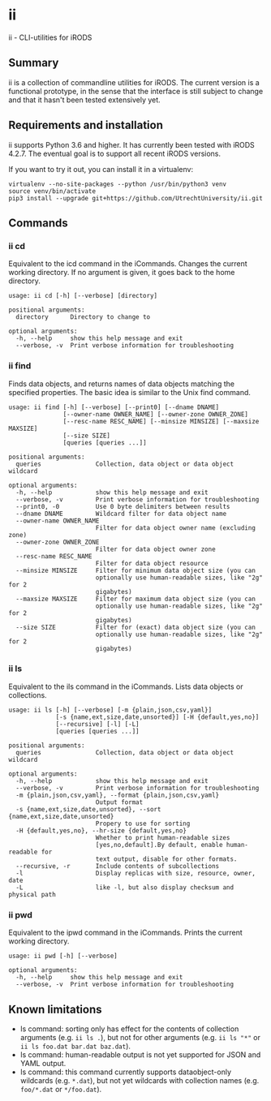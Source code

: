 # ii
ii - CLI-utilities for iRODS

## Summary

ii is a collection of commandline utilities for iRODS.
The current version is a functional prototype, in the sense
that the interface is still subject to change and that it
hasn't been tested extensively yet.

## Requirements and installation

ii supports Python 3.6 and higher. It has currently been
tested with iRODS 4.2.7. The eventual goal is to support all
recent iRODS versions.

If you want to try it out, you can install it in a virtualenv:

```
virtualenv --no-site-packages --python /usr/bin/python3 venv
source venv/bin/activate
pip3 install --upgrade git+https://github.com/UtrechtUniversity/ii.git
```

## Commands

### ii cd

Equivalent to the icd command in the iCommands. Changes the current
working directory. If no argument is given, it goes back to the
home directory.

```
usage: ii cd [-h] [--verbose] [directory]

positional arguments:
  directory      Directory to change to

optional arguments:
  -h, --help     show this help message and exit
  --verbose, -v  Print verbose information for troubleshooting
```

### ii find

Finds data objects, and returns names of data objects matching
the specified properties. The basic idea is similar to the Unix
find command.

```
usage: ii find [-h] [--verbose] [--print0] [--dname DNAME]
               [--owner-name OWNER_NAME] [--owner-zone OWNER_ZONE]
               [--resc-name RESC_NAME] [--minsize MINSIZE] [--maxsize MAXSIZE]
               [--size SIZE]
               [queries [queries ...]]

positional arguments:
  queries               Collection, data object or data object wildcard

optional arguments:
  -h, --help            show this help message and exit
  --verbose, -v         Print verbose information for troubleshooting
  --print0, -0          Use 0 byte delimiters between results
  --dname DNAME         Wildcard filter for data object name
  --owner-name OWNER_NAME
                        Filter for data object owner name (excluding zone)
  --owner-zone OWNER_ZONE
                        Filter for data object owner zone
  --resc-name RESC_NAME
                        Filter for data object resource
  --minsize MINSIZE     Filter for minimum data object size (you can
                        optionally use human-readable sizes, like "2g" for 2
                        gigabytes)
  --maxsize MAXSIZE     Filter for maximum data object size (you can
                        optionally use human-readable sizes, like "2g" for 2
                        gigabytes)
  --size SIZE           Filter for (exact) data object size (you can
                        optionally use human-readable sizes, like "2g" for 2
                        gigabytes)
```

### ii ls

Equivalent to the ils command in the iCommands. Lists data objects
or collections.

```
usage: ii ls [-h] [--verbose] [-m {plain,json,csv,yaml}]
             [-s {name,ext,size,date,unsorted}] [-H {default,yes,no}]
             [--recursive] [-l] [-L]
             [queries [queries ...]]

positional arguments:
  queries               Collection, data object or data object wildcard

optional arguments:
  -h, --help            show this help message and exit
  --verbose, -v         Print verbose information for troubleshooting
  -m {plain,json,csv,yaml}, --format {plain,json,csv,yaml}
                        Output format
  -s {name,ext,size,date,unsorted}, --sort {name,ext,size,date,unsorted}
                        Propery to use for sorting
  -H {default,yes,no}, --hr-size {default,yes,no}
                        Whether to print human-readable sizes
                        [yes,no,default].By default, enable human-readable for
                        text output, disable for other formats.
  --recursive, -r       Include contents of subcollections
  -l                    Display replicas with size, resource, owner, date
  -L                    like -l, but also display checksum and physical path
```

### ii pwd

Equivalent to the ipwd command in the iCommands. Prints the current
working directory.

```
usage: ii pwd [-h] [--verbose]

optional arguments:
  -h, --help     show this help message and exit
  --verbose, -v  Print verbose information for troubleshooting
```

## Known limitations

- ls command: sorting only has effect for the contents of collection
  arguments (e.g. `ii ls .`), but not for other arguments
  (e.g. `ii ls "*"` or `ii ls foo.dat bar.dat baz.dat`).
- ls command: human-readable output is not yet supported for JSON
  and YAML output.
- ls command: this command currently supports dataobject-only wildcards
  (e.g. `*.dat`), but not yet wildcards with collection names (e.g.
  `foo/*.dat` or `*/foo.dat`).
